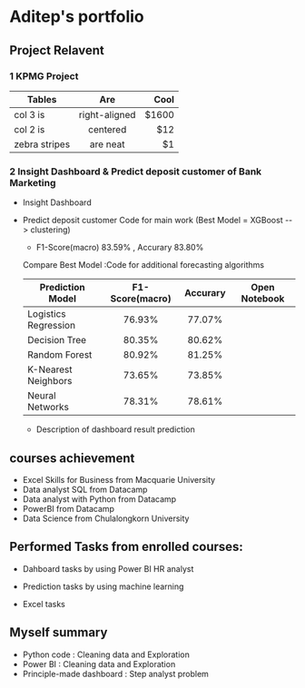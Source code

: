 # Aditep's portfolio
## Project Relavent
### 1 KPMG Project

| Tables        | Are           | Cool  |
| ------------- |:-------------:| -----:|
| col 3 is      | right-aligned | $1600 |
| col 2 is      | centered      |   $12 |
| zebra stripes | are neat      |    $1 |

### 2 Insight Dashboard & Predict deposit customer of Bank Marketing 
- Insight Dashboard
- Predict deposit customer
  Code for main work (Best Model = XGBoost --> clustering)
  - F1-Score(macro) 83.59% , Accurary 83.80%
  
  Compare Best Model :Code for additional forecasting algorithms  
    
  | Prediction Model | F1-Score(macro) | Accurary | Open Notebook   |
  | ---------------- |:--------------: | :--------:|:--------------:|
  | Logistics Regression |   76.93%    |77.07%     |                |
  | Decision Tree        |80.35%       |80.62%     |                |
  | Random Forest        |80.92%       |81.25%     |                |
  | K-Nearest Neighbors  |73.65%       |73.85%     |                |
  | Neural Networks      |78.31%       |78.61%     |                |
  - Description of dashboard result prediction 
    


## courses achievement
- Excel Skills for Business from Macquarie University
- Data analyst SQL from Datacamp
- Data analyst with Python from Datacamp
- PowerBI from Datacamp
- Data Science from Chulalongkorn University

## Performed Tasks from enrolled courses:
- Dahboard tasks by using Power BI 
  HR analyst
- Prediction tasks by using machine learning

- Excel tasks
 
 
 
## Myself summary
 - Python code : Cleaning data and Exploration
 - Power BI : Cleaning data and Exploration
 - Principle-made dashboard : Step analyst problem
